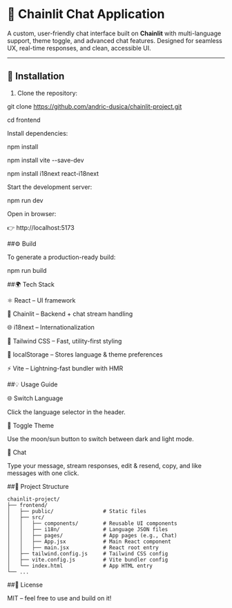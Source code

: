 # 💬 Chainlit Chat Application

A custom, user-friendly chat interface built on **Chainlit** with multi-language support, theme toggle, and advanced chat features. Designed for seamless UX, real-time responses, and clean, accessible UI.

---

## 🔧 Installation

1. Clone the repository:
   
git clone https://github.com/andric-dusica/chainlit-project.git

cd frontend

Install dependencies: 

npm install

npm install vite --save-dev

npm install i18next react-i18next


Start the development server:

npm run dev

Open in browser:

👉 http://localhost:5173

##⚙️ Build

To generate a production-ready build:

npm run build

##🌍 Tech Stack

⚛️ React – UI framework

🧠 Chainlit – Backend + chat stream handling

🌐 i18next – Internationalization

🎨 Tailwind CSS – Fast, utility-first styling

💾 localStorage – Stores language & theme preferences

⚡ Vite – Lightning-fast bundler with HMR

##💡 Usage Guide

🌐 Switch Language

Click the language selector in the header.

🌙 Toggle Theme

Use the moon/sun button to switch between dark and light mode.

💬 Chat

Type your message, stream responses, edit & resend, copy, and like messages with one click.

##📁 Project Structure
```
chainlit-project/
├── frontend/
│   ├── public/                # Static files
│   ├── src/
│   │   ├── components/        # Reusable UI components
│   │   ├── i18n/              # Language JSON files
│   │   ├── pages/             # App pages (e.g., Chat)
│   │   ├── App.jsx            # Main React component
│   │   ├── main.jsx           # React root entry
│   ├── tailwind.config.js     # Tailwind CSS config
│   ├── vite.config.js         # Vite bundler config
│   └── index.html             # App HTML entry
└── ...
```

##📄 License

MIT – feel free to use and build on it!
